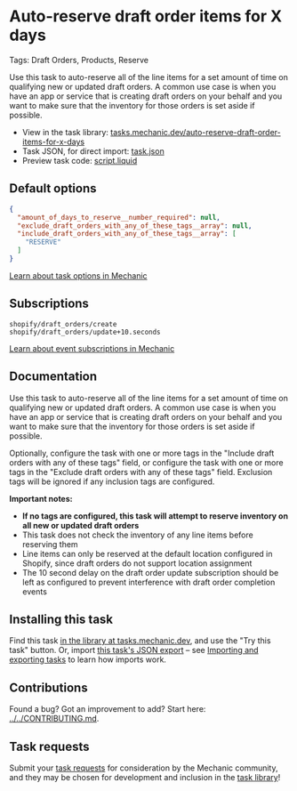 # Auto-reserve draft order items for X days

Tags: Draft Orders, Products, Reserve

Use this task to auto-reserve all of the line items for a set amount of time on qualifying new or updated draft orders. A common use case is when you have an app or service that is creating draft orders on your behalf and you want to make sure that the inventory for those orders is set aside if possible.

* View in the task library: [tasks.mechanic.dev/auto-reserve-draft-order-items-for-x-days](https://tasks.mechanic.dev/auto-reserve-draft-order-items-for-x-days)
* Task JSON, for direct import: [task.json](../../tasks/auto-reserve-draft-order-items-for-x-days.json)
* Preview task code: [script.liquid](./script.liquid)

## Default options

```json
{
  "amount_of_days_to_reserve__number_required": null,
  "exclude_draft_orders_with_any_of_these_tags__array": null,
  "include_draft_orders_with_any_of_these_tags__array": [
    "RESERVE"
  ]
}
```

[Learn about task options in Mechanic](https://learn.mechanic.dev/core/tasks/options)

## Subscriptions

```liquid
shopify/draft_orders/create
shopify/draft_orders/update+10.seconds
```

[Learn about event subscriptions in Mechanic](https://learn.mechanic.dev/core/tasks/subscriptions)

## Documentation

Use this task to auto-reserve all of the line items for a set amount of time on qualifying new or updated draft orders. A common use case is when you have an app or service that is creating draft orders on your behalf and you want to make sure that the inventory for those orders is set aside if possible.

Optionally, configure the task with one or more tags in the "Include draft orders with any of these tags" field, or configure the task with one or more tags in the "Exclude draft orders with any of these tags" field. Exclusion tags will be ignored if any inclusion tags are configured.

**Important notes:**

- **If no tags are configured, this task will attempt to reserve inventory on all new or updated draft orders**
- This task does not check the inventory of any line items before reserving them
- Line items can only be reserved at the default location configured in Shopify, since draft orders do not support location assignment
- The 10 second delay on the draft order update subscription should be left as configured to prevent interference with draft order completion events

## Installing this task

Find this task [in the library at tasks.mechanic.dev](https://tasks.mechanic.dev/auto-reserve-draft-order-items-for-x-days), and use the "Try this task" button. Or, import [this task's JSON export](../../tasks/auto-reserve-draft-order-items-for-x-days.json) – see [Importing and exporting tasks](https://learn.mechanic.dev/core/tasks/import-and-export) to learn how imports work.

## Contributions

Found a bug? Got an improvement to add? Start here: [../../CONTRIBUTING.md](../../CONTRIBUTING.md).

## Task requests

Submit your [task requests](https://mechanic.canny.io/task-requests) for consideration by the Mechanic community, and they may be chosen for development and inclusion in the [task library](https://tasks.mechanic.dev/)!
